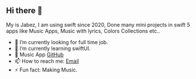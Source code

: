 ## Hi there 👋

My is Jabez, I am using swift since 2020, Done many mini projects in swift 5 apps like Music Apps, Music with lyrics, Colors Collections etc..

- 🔭 I’m currently looking for full time job.
- 🌱 I’m currently learning swiftUI.
- 🎵 Music App [GitHub](https://github.com/VinothkumarJabez/Music)
- 📫 How to reach me: [Email](vinothkumarjabez@gmail.com)
- ⚡ Fun fact: Making Music.
<!--
**VinothkumarJabez/VinothkumarJabez** is a ✨ _special_ ✨ repository because its `README.md` (this file) appears on your GitHub profile.

Here are some ideas to get you started:

- 🔭 I’m currently working on ...
- 🌱 I’m currently learning ...
- 👯 I’m looking to collaborate on ...
- 🤔 I’m looking for help with ...
- 💬 Ask me about ...
- 📫 How to reach me: ...
- 😄 Pronouns: ...
- ⚡ Fun fact: ...
-->
